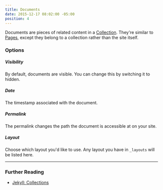 ```yaml
---
title: Documents
date: 2015-12-17 08:02:00 -05:00
position: 4
---
```


Documents are pieces of related content in a [Collection](/content/collections/). They're similar to [Pages](/content/pages/), except they belong to a collection rather than the site itself.

### Options

##### Visibility

By default, documents are visible. You can change this by switching it to hidden.

##### Date

The timestamp associated with the document.

##### Permalink

The permalink changes the path the document is accessible at on your site.

##### Layout

Choose which layout you'd like to use. Any layout you have in `_layouts` will be listed here.

---

### Further Reading

- [Jekyll: Collections](http://jekyllrb.com/docs/collections/)
